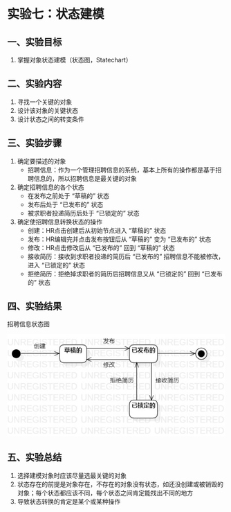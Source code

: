 # 实验七：状态建模

## 一、实验目标

1. 掌握对象状态建模（状态图，Statechart）

## 二、实验内容

1. 寻找一个关键的对象
2. 设计该对象的关键状态
3. 设计状态之间的转变条件

## 三、实验步骤

1. 确定要描述的对象
    * 招聘信息：作为一个管理招聘信息的系统，基本上所有的操作都是基于招聘信息的，所以招聘信息是最关键的对象
2. 确定招聘信息的各个状态
    * 在发布之前处于 “草稿的” 状态
    * 发布后处于 “已发布的” 状态
    * 被求职者投递简历后处于 “已锁定的” 状态
3. 确定使招聘信息转换状态的操作
    * 创建：HR点击创建后从初始节点进入 “草稿的” 状态
    * 发布：HR编辑完并点击发布按钮后从 “草稿的” 变为 “已发布的” 状态
    * 修改：HR点击修改后从 “已发布的” 回到 “草稿的” 状态
    * 接收简历：接收到求职者投递的简历后 “已发布的” 招聘信息不能被修改，进入 “已锁定的” 状态
    * 拒绝简历：拒绝掉求职者的简历后招聘信息又从 “已锁定的” 回到 “已发布的” 状态

## 四、实验结果

招聘信息状态图

![RecruitmentStateDiagram](./Lab7_RecruitmentStateDiagram.jpg)

## 五、实验总结

1. 选择建模对象时应该尽量选最关键的对象
2. 状态存在的前提是对象存在，不存在的对象没有状态，如还没创建或被销毁的对象；每个状态都应该不同，每个状态之间肯定能找出不同的地方
3. 导致状态转换的肯定是某个或某种操作